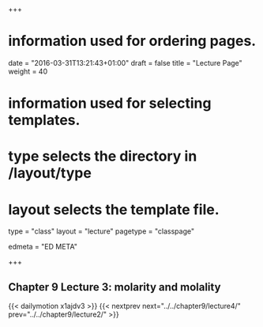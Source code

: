 +++
# information used for ordering pages.
date = "2016-03-31T13:21:43+01:00"
draft = false
title = "Lecture Page"
weight = 40

# information used for selecting templates.
# type selects the directory in /layout/type
# layout selects the template file.

type   = "class"
layout = "lecture"
pagetype = "classpage"





edmeta = "ED META"

+++
## Chapter 9 Lecture 3: molarity and molality
{{< dailymotion x1ajdv3 >}}
{{< nextprev next="../../chapter9/lecture4/"     prev="../../chapter9/lecture2/"  >}}

